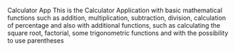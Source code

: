 Calculator App
This is the Calculator Application with basic mathematical functions such as addition, multiplication, subtraction, division, calculation of percentage and also with additional functions, such as calculating the square root, factorial, some trigonometric functions and with the possibility to use parentheses
